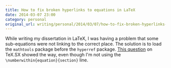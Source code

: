 ```yaml
---
title: How to fix broken hyperlinks to equations in LaTeX
date: 2014-03-07 23:00
category: personal
original_url: writing/personal/2014/03/07/how-to-fix-broken-hyperlinks-to-equations-in-latex/index.html
---
```


While writing my dissertation in LaTeX, I was having a problem that some
sub-equations were not linking to the correct place. The solution is to load the
`mathtools` package before the `hyperref` package. [This question][1] on TeX.SX
showed the way, even though I'm not using the `\numberwithin{equation}{section}`
line.

[1]: http://tex.stackexchange.com/questions/65926/hyperlinking-problems-when-using-subequations-hyperref-and-cleveref
